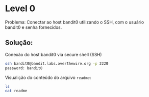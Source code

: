 # Level 0

Problema: Conectar ao host bandit0 utilizando o SSH, com o usuário bandit0 e senha fornecidos.

## Solução:

Conexão do host bandit0 via secure shell (SSH)

```bash
ssh bandit0@bandit.labs.overthewire.org -p 2220
password: bandit0
```

Visualição do conteúdo do arquivo `readme`:

```bash
ls
cat readme
```
